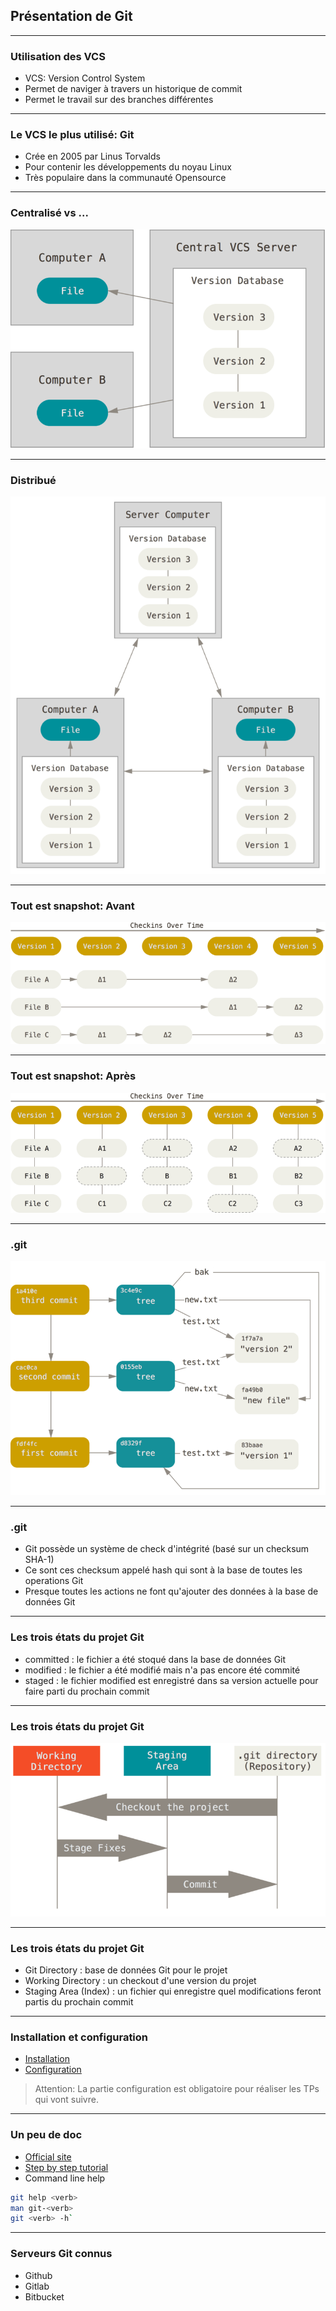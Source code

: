 ## Présentation de Git

----

### Utilisation des VCS

* VCS: Version Control System
* Permet de naviger à travers un historique de commit
* Permet le travail sur des branches différentes

----

### Le VCS le plus utilisé: Git

* Crée en 2005 par Linus Torvalds
* Pour contenir les développements du noyau Linux
* Très populaire dans la communauté Opensource 

----

### Centralisé vs ...
<img src="images/centralized.png" style="background:none; border:none; box-shadow:none;"/>

----

### Distribué
<img src="images/distributed.png" style="background:none; border:none; box-shadow:none;"/>

----

### Tout est snapshot: Avant
<img src="images/deltas.png" style="background:none; border:none; box-shadow:none;"/>

----

### Tout est snapshot: Après
<img src="images/snapshots.png" style="background:none; border:none; box-shadow:none;"/>

----

### .git
<img src="images/object-graph.png" style="background:none; border:none; box-shadow:none;"/>

---

### .git

* Git possède un système de check d'intégrité (basé sur un checksum SHA-1)
* Ce sont ces checksum appelé hash qui sont à la base de toutes les operations Git
* Presque toutes les actions ne font qu'ajouter des données à la base de données Git

----

### Les trois états du projet Git

* committed : le fichier a été stoqué dans la base de données Git
* modified : le fichier a été modifié mais n'a pas encore été commité 
* staged : le fichier modified est enregistré dans sa version actuelle pour faire parti du prochain commit

----

### Les trois états du projet Git
<img src="images/areas.png" style="background:none; border:none; box-shadow:none;"/>

----

### Les trois états du projet Git

* Git Directory : base de données Git pour le projet
* Working Directory : un checkout d'une version du projet
* Staging Area (Index) : un fichier qui enregistre quel modifications feront partis du prochain commit

---

### Installation et configuration
* [Installation](https://git-scm.com/book/en/v2/Getting-Started-Installing-Git)
* [Configuration](https://git-scm.com/book/en/v2/Getting-Started-First-Time-Git-Setup)
> Attention: La partie configuration est obligatoire pour réaliser les TPs qui vont suivre.

----

### Un peu de doc

* [Official site](https://git-scm.com/book/en/v2)
* [Step by step tutorial](https://www.atlassian.com/git/tutorials/what-is-git)
* Command line help
```bash
git help <verb>
man git-<verb>
git <verb> -h`
```

----

### Serveurs Git connus

* Github
* Gitlab
* Bitbucket

